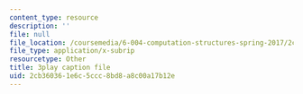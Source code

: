 ```yaml
---
content_type: resource
description: ''
file: null
file_location: /coursemedia/6-004-computation-structures-spring-2017/2cb360361e6c5ccc8bd8a8c00a17b12e_5jZ8VZ6G2uY.vtt
file_type: application/x-subrip
resourcetype: Other
title: 3play caption file
uid: 2cb36036-1e6c-5ccc-8bd8-a8c00a17b12e
---
```

